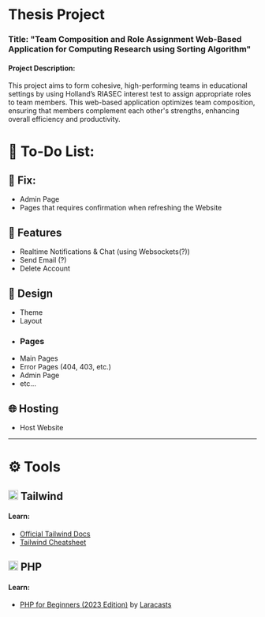
# Thesis Project

### Title: "Team Composition and Role Assignment Web-Based Application for Computing Research using Sorting Algorithm"

#### Project Description:
This project aims to form cohesive, high-performing teams in educational settings by using Holland’s RIASEC interest test to assign appropriate roles to team members. This web-based application optimizes team composition, ensuring that members complement each other's strengths, enhancing overall efficiency and productivity.

# 📝 To-Do List:
## 🔧 Fix:
- Admin Page
- Pages that requires confirmation when refreshing the Website


## 🌟 Features
- Realtime Notifications & Chat (using Websockets(?))
- Send Email (?)
- Delete Account



## 🎨 Design
- Theme
- Layout
- ### Pages
- Main Pages
- Error Pages (404, 403, etc.)
- Admin Page
- etc...

## 🌐 Hosting
- Host Website

---

# ⚙️ Tools

## <img src="https://static-00.iconduck.com/assets.00/tailwind-css-icon-2048x1229-u8dzt4uh.png" alt="Tailwind Logo Image" height="20px"> Tailwind
#### Learn:
- [Official Tailwind Docs](https://tailwindcss.com/docs/)
- [Tailwind Cheatsheet](https://tailwindcomponents.com/cheatsheet/)


## <img src="https://pngimg.com/d/php_PNG6.png" alt="PHP Logo Image" height="20px"> PHP
#### Learn:
- [PHP for Beginners (2023 Edition)](https://www.youtube.com/playlist?list=PL3VM-unCzF8ipG50KDjnzhugceoSG3RTC) by [Laracasts](https://laracasts.com/)
